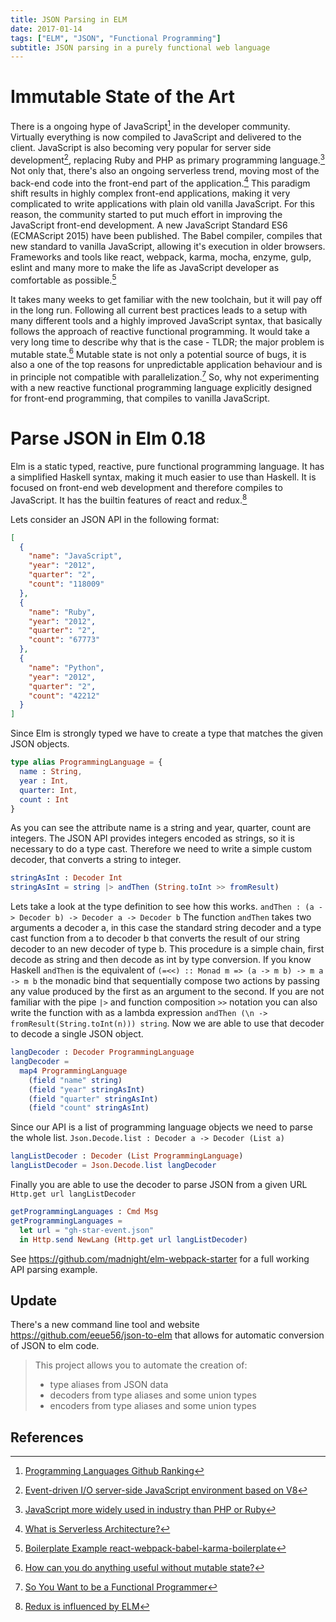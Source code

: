 ```yaml
---
title: JSON Parsing in ELM
date: 2017-01-14
tags: ["ELM", "JSON", "Functional Programming"]
subtitle: JSON parsing in a purely functional web language
---
```


# Immutable State of the Art
There is a ongoing hype of JavaScript[^1] in the developer community. Virtually everything is now compiled to JavaScript and delivered to the client. JavaScript is also becoming very popular for server side development[^2], replacing Ruby and PHP as primary programming language.[^9] Not only that, there's also an ongoing serverless trend, moving most of the back-end code into the front-end part of the application.[^3] This paradigm shift results in highly complex front-end applications, making it very complicated to write applications with plain old vanilla JavaScript. For this reason, the community started to put much effort in improving the JavaScript front-end development. A new JavaScript Standard ES6 (ECMAScript 2015) have been published. The Babel compiler, compiles that new standard to vanilla JavaScript, allowing it's execution in older browsers. Frameworks and tools like react, webpack, karma, mocha, enzyme, gulp, eslint and many more to make the life as JavaScript developer as comfortable as possible.[^5]

It takes many weeks to get familiar with the new toolchain, but it will pay off in the long run. Following all current best practices leads to a setup with many different tools and a highly improved JavaScript syntax, that basically follows the approach of reactive functional programming. It would take a very long time to describe why that is the case - TLDR; the major problem is mutable state.[^8] Mutable state is not only a potential source of bugs, it is also a one of the top reasons for unpredictable application behaviour and is in principle not compatible with parallelization.[^6] So, why not experimenting with a new reactive functional programming language explicitly designed for front-end programming, that compiles to vanilla JavaScript.

# Parse JSON in Elm 0.18
Elm is a static typed, reactive, pure functional programming language. It has a simplified Haskell syntax, making it much easier to use than Haskell. It is focused on front-end web development and therefore compiles to JavaScript. It has the builtin features of react and redux.[^7]

Lets consider an JSON API in the following format:

```Json
[
  {
    "name": "JavaScript",
    "year": "2012",
    "quarter": "2",
    "count": "118009"
  },
  {
    "name": "Ruby",
    "year": "2012",
    "quarter": "2",
    "count": "67773"
  },
  {
    "name": "Python",
    "year": "2012",
    "quarter": "2",
    "count": "42212"
  }
]
```
Since Elm is strongly typed we have to create a type that matches the given JSON objects.
```elm
type alias ProgrammingLanguage = {
  name : String,
  year : Int,
  quarter: Int,
  count : Int
}
```
As you can see the attribute name is a string and year, quarter, count are integers. The JSON API provides integers encoded as strings, so it is necessary to do a type cast. Therefore we need to write a simple custom decoder, that converts a string to integer.

```elm
stringAsInt : Decoder Int
stringAsInt = string |> andThen (String.toInt >> fromResult)
```
Lets take a look at the type definition to see how this works.
`andThen : (a -> Decoder b) -> Decoder a -> Decoder b`
The function `andThen` takes two arguments a decoder a, in this case the standard string decoder and a type cast function from a to decoder b that converts the result of our string decoder to an new decoder of type b. This procedure is a simple chain, first decode as string and then decode as int by type conversion. If you know Haskell `andThen` is the equivalent of `(=<<) :: Monad m => (a -> m b) -> m a -> m b` the monadic bind that sequentially compose two actions by passing any value produced by the first as an argument to the second. If you are not familiar with the pipe `|>` and function composition `>>` notation you can also write the function with as a lambda expression `andThen (\n -> fromResult(String.toInt(n))) string`. Now we are able to use that decoder to decode a single JSON object.
```elm
langDecoder : Decoder ProgrammingLanguage
langDecoder =
  map4 ProgrammingLanguage
    (field "name" string)
    (field "year" stringAsInt)
    (field "quarter" stringAsInt)
    (field "count" stringAsInt)
```
Since our API is a list of programming language objects we need to parse the whole list. `Json.Decode.list : Decoder a -> Decoder (List a)`
```elm
langListDecoder : Decoder (List ProgrammingLanguage)
langListDecoder = Json.Decode.list langDecoder
```
Finally you are able to use the decoder to parse JSON from a given URL `Http.get url langListDecoder`
```elm
getProgrammingLanguages : Cmd Msg
getProgrammingLanguages =
  let url = "gh-star-event.json"
  in Http.send NewLang (Http.get url langListDecoder)
```

See https://github.com/madnight/elm-webpack-starter for a full working API parsing example.

## Update

There's a new command line tool and website https://github.com/eeue56/json-to-elm that allows for automatic conversion of JSON to elm code.

> This project allows you to automate the creation of:
>
> * type aliases from JSON data
> * decoders from type aliases and some union types
> * encoders from type aliases and some union types


## References
[^1]: [Programming Languages Github Ranking](https://madnight.github.io/githut)
[^2]: [Event-driven I/O server-side JavaScript environment based on V8](https://en.wikipedia.org/wiki/Node.js)
[^3]: [What is Serverless Architecture?](https://medium.com/@PaulDJohnston/what-is-serverless-architecture-43b9ea4babca#.5adec3yz0)
[^4]: [Destructuring: What, Why and How - Part 1 of ES6 JavaScript Features]( https://www.youtube.com/watch?v=PB_d3uBkQPs)
[^5]: [Boilerplate Example react-webpack-babel-karma-boilerplate](https://github.com/madnight/react-webpack-babel-karma-boilerplate)
[^6]: [So You Want to be a Functional Programmer]( https://medium.com/@cscalfani/so-you-want-to-be-a-functional-programmer-part-1-1f15e387e536#.wu667z5wl)
[^7]: [Redux is influenced by ELM](https://github.com/reactjs/redux#Influences)
[^8]: [How can you do anything useful without mutable state?]( http://stackoverflow.com/questions/1020653/how-can-you-do-anything-useful-without-mutable-state)
[^9]: [JavaScript more widely used in industry than PHP or Ruby](http://www.tiobe.com/tiobe-index/)
